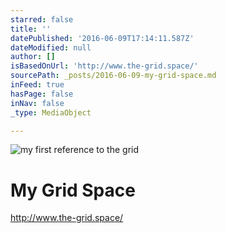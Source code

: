 ```yaml
---
starred: false
title: ''
datePublished: '2016-06-09T17:14:11.587Z'
dateModified: null
author: []
isBasedOnUrl: 'http://www.the-grid.space/'
sourcePath: _posts/2016-06-09-my-grid-space.md
inFeed: true
hasPage: false
inNav: false
_type: MediaObject

---
```

![my first reference to the grid ](https://the-grid-user-content.s3-us-west-2.amazonaws.com/a5dcfc83-8500-416e-bb80-39590a8f79c2.jpg)

# My Grid Space

http://www.the-grid.space/